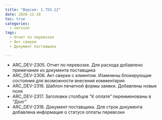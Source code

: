 ```yaml
---
title: "Версия: 1.755.12"
date: 2020-12-18
toc: true
categories:
  - version
tags:
  - Отчет по перевозке
  - Акт сверки
  - Документ поставщика

---
```


-   ARC_DEV-2305. Отчет по перевозке. Для расхода добавлено примечание из документа поставщика
-   ARC_DEV-2306. Акт сверки с клиентом. Изменены блокирующие состояния для возможности внесения комментария
-   ARC_DEV-2316. Шаблон печатной формы заявки. Добавлены новые поля
-   ARC_DEV-2317. Заголовки столбцов “К оплате” переименованы в “Долг”
-   ARC_DEV-2318. Документ поставщика. Для строк документа добавлена информация о статусе оплаты перевозки

